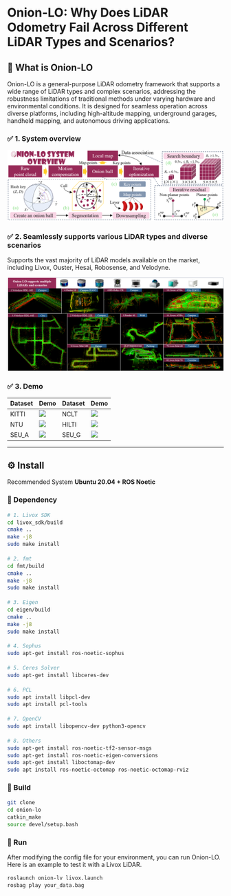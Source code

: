 # **Onion-LO: Why Does LiDAR Odometry Fail Across Different LiDAR Types and Scenarios?**

## 📌 What is Onion-LO

Onion-LO is a general-purpose LiDAR odometry framework that supports a wide range of LiDAR types and complex scenarios, addressing the robustness limitations of traditional methods under varying hardware and environmental conditions. It is designed for seamless operation across diverse platforms, including high-altitude mapping, underground garages, handheld mapping, and autonomous driving applications.

### ✅ 1. System overview

<div align="center">
  <img src="onion_lo/doc/1.png" width="800">
</div>

### ✅ 2. Seamlessly supports various LiDAR types and diverse scenarios

Supports the vast majority of LiDAR models available on the market, including Livox, Ouster, Hesai, Robosense, and Velodyne.
<div align="center">
  <img src="onion_lo/doc/2.png" width="800">
</div>

### ✅ 3. Demo

| Dataset | Demo | Dataset | Demo |
|-----------|--------|-----------|--------|
| KITTI     | ![](onion_lo/doc/kitti.gif) | NCLT      | ![](onion_lo/doc/nclt.gif) |
| NTU       | ![](onion_lo/doc/ntu.gif) | HILTI     | ![](onion_lo/doc/hilti.gif) |
| SEU_A      | ![](onion_lo/doc/seua.gif) | SEU_G      | ![](onion_lo/doc/seug.gif) |
---

## ⚙️ Install

Recommended System **Ubuntu 20.04 + ROS Noetic**

### 🔧 Dependency

```bash
# 1. Livox SDK
cd livox_sdk/build
cmake ..
make -j8
sudo make install

# 2. fmt
cd fmt/build
cmake ..
make -j8
sudo make install

# 3. Eigen
cd eigen/build
cmake ..
make -j8
sudo make install

# 4. Sophus
sudo apt-get install ros-noetic-sophus

# 5. Ceres Solver
sudo apt-get install libceres-dev

# 6. PCL
sudo apt install libpcl-dev
sudo apt install pcl-tools

# 7. OpenCV
sudo apt install libopencv-dev python3-opencv

# 8. Others
sudo apt-get install ros-noetic-tf2-sensor-msgs
sudo apt-get install ros-noetic-eigen-conversions
sudo apt-get install liboctomap-dev
sudo apt install ros-noetic-octomap ros-noetic-octomap-rviz
```

### 🔧 Build
```bash
git clone 
cd onion-lo
catkin_make
source devel/setup.bash
```

### 🔧 Run
After modifying the config file for your environment, you can run Onion-LO. Here is an example to test it with a Livox LiDAR.
```bash
roslaunch onion-lv livox.launch
rosbag play your_data.bag
```


